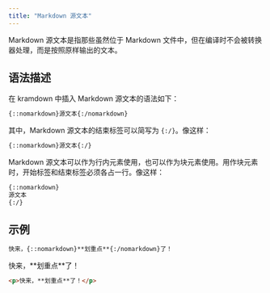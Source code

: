 ```yaml
---
title: "Markdown 源文本"
---
```


Markdown 源文本是指那些虽然位于 Markdown 文件中，但在编译时不会被转换器处理，而是按照原样输出的文本。

## 语法描述

在 kramdown 中插入 Markdown 源文本的语法如下：

```markdown
{::nomarkdown}源文本{:/nomarkdown}
```

其中，Markdown 源文本的结束标签可以简写为 `{:/}`。像这样：

```markdown
{::nomarkdown}源文本{:/}
```

Markdown 源文本可以作为行内元素使用，也可以作为块元素使用。用作块元素时，开始标签和结束标签必须各占一行。像这样：

```markdown
{::nomarkdown}
源文本
{:/}
```

## 示例

```markdown
快来，{::nomarkdown}**划重点**{:/nomarkdown}了！
```

<div class='exmp'>
  <div class='exmp-container'>
    <p>快来，**划重点**了！</p>
  </div>
</div>

```html
<p>快来，**划重点**了！</p>
```

